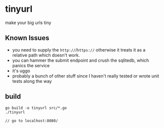 # tinyurl
make your big urls tiny 

## Known Issues
* you need to supply the `http://`/`https://` otherwise it treats it as a relative path which doesn't work.
* you can hammer the submit endpoint and crush the sqlitedb, which panics the service
* it's uggo
* probably a bunch of other stuff since I haven't really tested or wrote unit tests along the way


## build
```
go build -o tinyurl src/*.go 
./tinyurl 

// go to localhost:8080/

```

